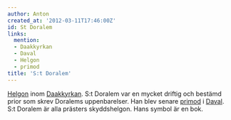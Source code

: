 ```yaml
---
author: Anton
created_at: '2012-03-11T17:46:00Z'
id: St Doralem
links:
  mention:
  - Daakkyrkan
  - Daval
  - Helgon
  - primod
title: 'S:t Doralem'
---
```


[Helgon] inom [Daakkyrkan]. S:t Doralem var en mycket driftig och bestämd prior som skrev Doralems
uppenbarelser. Han blev senare [primod] i [Daval]. S:t Doralem är alla prästers skyddshelgon. Hans
symbol är en bok.

  [Helgon]: Helgon
  [Daakkyrkan]: Daakkyrkan
  [primod]: primod
  [Daval]: Daval

